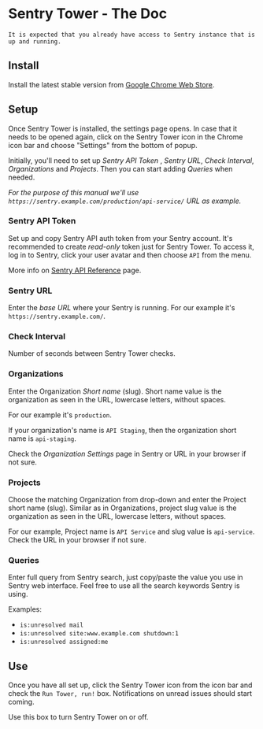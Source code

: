 # Sentry Tower - The Doc

```
It is expected that you already have access to Sentry instance that is up and running.
```

## Install

Install the latest stable version from [Google Chrome Web Store](https://chrome.google.com/webstore/detail/sentry-tower/ffdnegbkngfbbjehegalehmkbknmlkmj).

## Setup

Once Sentry Tower is installed, the settings page opens.
In case that it needs to be opened again, click on the Sentry Tower icon in the Chrome icon bar and choose "Settings" from the bottom of popup.

Initially, you'll need to set up *Sentry API Token* , *Sentry URL*, *Check Interval*, *Organizations* and *Projects*.
Then you can start adding *Queries* when needed.

_For the purpose of this manual we'll use `https://sentry.example.com/production/api-service/` URL as example._

### Sentry API Token

Set up and copy Sentry API auth token from your Sentry account. It's recommended to create _read-only_ token just for Sentry Tower.
To access it, log in to Sentry, click your user avatar and then choose `API` from the menu.

More info on [Sentry API Reference](https://docs.sentry.io/api/) page.

### Sentry URL

Enter the *base URL* where your Sentry is running. For our example it's `https://sentry.example.com/`.

### Check Interval

Number of seconds between Sentry Tower checks.

### Organizations

Enter the Organization *Short name* (slug). Short name value is the organization as seen in the URL, lowercase letters, without spaces.

For our example it's `production`.

If your organization's name is `API Staging`, then the organization short name is `api-staging`.

Check the _Organization Settings_ page in Sentry or URL in your browser if not sure.

### Projects

Choose the matching Organization from drop-down and enter the Project short name (slug).
Similar as in Organizations, project slug value is the organization as seen in the URL, lowercase letters, without spaces.

For our example, Project name is `API Service` and slug value is `api-service`. Check the URL in your browser if not sure.

### Queries

Enter full query from Sentry search, just copy/paste the value you use in Sentry web interface.
Feel free to use all the search keywords Sentry is using.

Examples:

* `is:unresolved mail`
* `is:unresolved site:www.example.com shutdown:1`
* `is:unresolved assigned:me`

## Use

Once you have all set up, click the Sentry Tower icon from the icon bar and check the `Run Tower, run!` box.
Notifications on unread issues should start coming.

Use this box to turn Sentry Tower on or off.
